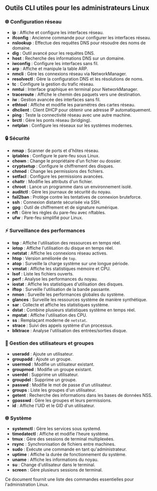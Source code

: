 ## Outils CLI utiles pour les administrateurs Linux  

### 🌐 Configuration réseau  
- **ip** : Affiche et configure les interfaces réseau.  
- **ifconfig** : Ancienne commande pour configurer les interfaces réseau.  
- **nslookup** : Effectue des requêtes DNS pour résoudre des noms de domaine.  
- **dig** : Outil avancé pour les requêtes DNS.  
- **host** : Recherche des informations DNS sur un domaine.  
- **iwconfig** : Configure les interfaces sans fil.  
- **arp** : Affiche et manipule la table ARP.  
- **nmcli** : Gère les connexions réseau via NetworkManager.  
- **resolvectl** : Gère la configuration DNS et les résolutions de noms.  
- **tc** : Configure la gestion du trafic réseau.  
- **nmtui** : Interface graphique en terminal pour NetworkManager.  
- **traceroute** : Affiche le chemin des paquets vers une destination.  
- **iw** : Gestion avancée des interfaces sans fil.  
- **ethtool** : Affiche et modifie les paramètres des cartes réseau.  
- **dhclient** : Client DHCP pour obtenir une adresse IP automatiquement.  
- **ping** : Teste la connectivité réseau avec une autre machine.  
- **brctl** : Gère les ponts réseau (bridging).  
- **netplan** : Configure les réseaux sur les systèmes modernes.  

### 🔒 Sécurité  
- **nmap** : Scanner de ports et d'hôtes réseau.  
- **iptables** : Configure le pare-feu sous Linux.  
- **chown** : Change le propriétaire d'un fichier ou dossier.  
- **cryptsetup** : Configure le chiffrement des disques.  
- **chmod** : Change les permissions des fichiers.  
- **setfacl** : Configure les permissions avancées.  
- **chattr** : Modifie les attributs d'un fichier.  
- **chroot** : Lance un programme dans un environnement isolé.  
- **auditctl** : Gère les journaux de sécurité du noyau.  
- **fail2ban** : Protège contre les tentatives de connexion bruteforce.  
- **ssh** : Connexion distante sécurisée via SSH.  
- **gpg** : Outil de chiffrement et de signature numérique.  
- **nft** : Gère les règles du pare-feu avec nftables.  
- **ufw** : Pare-feu simplifié pour Linux.  

### ⚡ Surveillance des performances  
- **top** : Affiche l'utilisation des ressources en temps réel.  
- **iotop** : Affiche l'utilisation du disque en temps réel.  
- **netstat** : Affiche les connexions réseau actives.  
- **htop** : Version améliorée de `top`.  
- **atop** : Surveille la charge système sur une longue période.  
- **vmstat** : Affiche les statistiques mémoire et CPU.  
- **lsof** : Liste les fichiers ouverts.  
- **perf** : Analyse les performances du noyau.  
- **iostat** : Affiche les statistiques d'utilisation des disques.  
- **iftop** : Surveille l'utilisation de la bande passante.  
- **nmon** : Surveille les performances globales du système.  
- **glances** : Surveille les ressources système de manière synthétique.  
- **sar** : Collecte et affiche les statistiques système.  
- **dstat** : Combine plusieurs statistiques système en temps réel.  
- **mpstat** : Affiche l'utilisation des CPU.  
- **ss** : Remplaçant moderne de `netstat`.  
- **strace** : Suivi des appels système d'un processus.  
- **blktrace** : Analyse l'utilisation des entrées/sorties disque.  

### 👤 Gestion des utilisateurs et groupes  
- **useradd** : Ajoute un utilisateur.  
- **groupadd** : Ajoute un groupe.  
- **usermod** : Modifie un utilisateur existant.  
- **groupmod** : Modifie un groupe existant.  
- **userdel** : Supprime un utilisateur.  
- **groupdel** : Supprime un groupe.  
- **passwd** : Modifie le mot de passe d'un utilisateur.  
- **groups** : Liste les groupes d'un utilisateur.  
- **getent** : Recherche des informations dans les bases de données NSS.  
- **gpasswd** : Gère les groupes et leurs permissions.  
- **id** : Affiche l'UID et le GID d'un utilisateur.  

### 🌐 Système  
- **systemctl** : Gère les services sous systemd.  
- **timedatectl** : Affiche et modifie l'heure système.  
- **tmux** : Gère des sessions de terminal multiplexées.  
- **rsync** : Synchronisation de fichiers entre machines.  
- **sudo** : Exécute une commande en tant qu'administrateur.  
- **uptime** : Affiche la durée de fonctionnement du système.  
- **uname** : Affiche les informations du noyau.  
- **su** : Change d'utilisateur dans le terminal.  
- **screen** : Gère plusieurs sessions de terminal.  

Ce document fournit une liste des commandes essentielles pour l'administration Linux.

